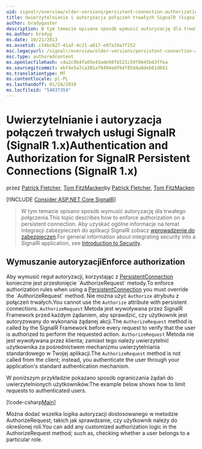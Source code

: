 ```yaml
---
uid: signalr/overview/older-versions/persistent-connection-authorization
title: Uwierzytelnianie i autoryzacja połączeń trwałych SignalR (SignalR 1.x) | Dokumentacja firmy Microsoft
author: bradygaster
description: W tym temacie opisano sposób wymusić autoryzację dla trwałego połączenia. Aby uzyskać ogólne informacje na temat integracji zabezpieczeń do aplikacji SignalR...
ms.author: bradyg
ms.date: 10/21/2013
ms.assetid: c34bc627-41af-4c21-a817-e97a19a7f252
msc.legacyurl: /signalr/overview/older-versions/persistent-connection-authorization
msc.type: authoredcontent
ms.openlocfilehash: c4a2c9b4fa05e43ade98fb521c59f8645b43ffea
ms.sourcegitcommit: ebf4e5a7ca301af8494edf64f85d4a8deb61d641
ms.translationtype: MT
ms.contentlocale: pl-PL
ms.lasthandoff: 01/24/2019
ms.locfileid: "54837354"
---
```

<a name="authentication-and-authorization-for-signalr-persistent-connections-signalr-1x"></a><span data-ttu-id="c2494-104">Uwierzytelnianie i autoryzacja połączeń trwałych usługi SignalR (SignalR 1.x)</span><span class="sxs-lookup"><span data-stu-id="c2494-104">Authentication and Authorization for SignalR Persistent Connections (SignalR 1.x)</span></span>
====================
<span data-ttu-id="c2494-105">przez [Patrick Fletcher](https://github.com/pfletcher), [Tom FitzMacken](https://github.com/tfitzmac)</span><span class="sxs-lookup"><span data-stu-id="c2494-105">by [Patrick Fletcher](https://github.com/pfletcher), [Tom FitzMacken](https://github.com/tfitzmac)</span></span>

[!INCLUDE [Consider ASP.NET Core SignalR](~/includes/signalr/signalr-version-disambiguation.md)]

> <span data-ttu-id="c2494-106">W tym temacie opisano sposób wymusić autoryzację dla trwałego połączenia.</span><span class="sxs-lookup"><span data-stu-id="c2494-106">This topic describes how to enforce authorization on a persistent connection.</span></span> <span data-ttu-id="c2494-107">Aby uzyskać ogólne informacje na temat integracji zabezpieczeń do aplikacji SignalR zobacz [wprowadzenie do zabezpieczeń](index.md).</span><span class="sxs-lookup"><span data-stu-id="c2494-107">For general information about integrating security into a SignalR application, see [Introduction to Security](index.md).</span></span>


## <a name="enforce-authorization"></a><span data-ttu-id="c2494-108">Wymuszanie autoryzacji</span><span class="sxs-lookup"><span data-stu-id="c2494-108">Enforce authorization</span></span>

<span data-ttu-id="c2494-109">Aby wymusić reguł autoryzacji, korzystając z [PersistentConnection](https://msdn.microsoft.com/library/microsoft.aspnet.signalr.persistentconnection(v=vs.111).aspx) konieczne jest przesłonięcie `AuthorizeRequest` metody.</span><span class="sxs-lookup"><span data-stu-id="c2494-109">To enforce authorization rules when using a [PersistentConnection](https://msdn.microsoft.com/library/microsoft.aspnet.signalr.persistentconnection(v=vs.111).aspx) you must override the `AuthorizeRequest` method.</span></span> <span data-ttu-id="c2494-110">Nie można użyć `Authorize` atrybutu z połączeń trwałych.</span><span class="sxs-lookup"><span data-stu-id="c2494-110">You cannot use the `Authorize` attribute with persistent connections.</span></span> <span data-ttu-id="c2494-111">`AuthorizeRequest` Metoda jest wywoływana przez SignalR Framework przed każdym żądaniem, aby sprawdzić, czy użytkownik jest autoryzowany do wykonania żądanej akcji.</span><span class="sxs-lookup"><span data-stu-id="c2494-111">The `AuthorizeRequest` method is called by the SignalR Framework before every request to verify that the user is authorized to perform the requested action.</span></span> <span data-ttu-id="c2494-112">`AuthorizeRequest` Metoda nie jest wywoływana przez klienta; zamiast tego należy uwierzytelnić użytkownika za pośrednictwem mechanizmu uwierzytelniania standardowego w Twojej aplikacji.</span><span class="sxs-lookup"><span data-stu-id="c2494-112">The `AuthorizeRequest` method is not called from the client; instead, you authenticate the user through your application's standard authentication mechanism.</span></span>

<span data-ttu-id="c2494-113">W poniższym przykładzie pokazano sposób ograniczania żądań do uwierzytelnionych użytkowników.</span><span class="sxs-lookup"><span data-stu-id="c2494-113">The example below shows how to limit requests to authenticated users.</span></span>

[!code-csharp[Main](persistent-connection-authorization/samples/sample1.cs)]

<span data-ttu-id="c2494-114">Można dodać wszelka logika autoryzacji dostosowanego w metodzie AuthorizeRequest; takich jak sprawdzanie, czy użytkownik należy do określonej roli.</span><span class="sxs-lookup"><span data-stu-id="c2494-114">You can add any customized authorization logic in the AuthorizeRequest method; such as, checking whether a user belongs to a particular role.</span></span>
